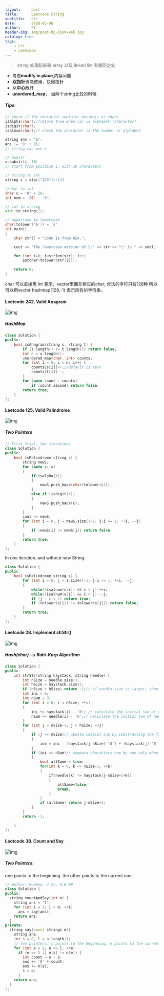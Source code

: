 ```yaml
---
layout:     post
title:      Leetcode String
subtitle:   C++
date:       2020-03-08
author:     PZ
header-img: img/post-bg-ios9-web.jpg
catalog: true
tags:
    - C++
    - Leetcode
---
```


> string 处理起来和 array 以及 linked list 有相同之处

- 考虑**modify in place**,内存问题
- **双指针**也能使用，快慢指针
- 从**中心**散开
- **unordered_map**， 当两个string比较的时候

##### Tips:

```c++
// check if the character contains decimals or chars
isalpha(char);//return true when var is alphabet (character) 
isdigit(char);
isalnum(char);// check the character is the number or alphabet

string ans = "a";
ans += '0' + 26;
// string can use = 

// Substr
s.substr(i, 10)
// start from position i, with 10 characters

// string to int
string s = stoi("123")//123

//char to int
char c = '0' + 20;
int num = '20' - '0';

// int to string
std::to_string(2);

// uppercase to lowercase
char(tolower('A')) = 'a'
int main()
{
    char str[] = "John is from USA.";

    cout << "The lowercase version of \"" << str << "\" is " << endl;

    for (int i=0; i<strlen(str); i++)
        putchar(tolower(str[i]));
    
    return 0;
}
```
char 可以直接用 int 表示，vector<int>里面存相应的char;
合法的字符只有128种
所以可以用vector<int> hashmap(128,-1) 表示所有的字符串。


#### Leetcode 242. Valid Anagram

![img](https://raw.githubusercontent.com/pzheng16/pzheng16.github.io/master/img/string/1.png)

##### HashMap

```c++
class Solution {
public:
    bool isAnagram(string s, string t) {
        if (s.length() != t.length()) return false;
        int n = s.length();
        unordered_map<char, int> counts;
        for (int i = 0; i < n; i++) {
            counts[s[i]]++;//default is zero 
            counts[t[i]]--;
        }
        for (auto count : counts)
            if (count.second) return false;
        return true;
    }
};
```

#### Leetcode 125. Valid Palindrome

![img](https://raw.githubusercontent.com/pzheng16/pzheng16.github.io/master/img/string/2.png)

##### Two Pointers

```c++
// First trial, two iterations
class Solution {
public:
    bool isPalindrome(string s) {
        string newS;
        for (auto c: s)
        {
            if(isalpha(c))
            {
                newS.push_back(char(tolower(c)));
            }
            else if (isdigit(c))
            {
                newS.push_back(c);
            }
        }
        cout << newS;
        for (int i = 0, j = newS.size()-1; j-i >= 1; ++i, --j)
        {
            if (newS[i] != newS[j]) return false;
        }
        return true;
    }
};
```

In one iteration, and without new String.

```c++
class Solution {
public:
    bool isPalindrome(string s) {
        for (int i = 0, j = s.size()-1; j-i >= 1; ++i, --j)
        {
            while(!isalnum(s[i]) && i < j) ++i;
            while(!isalnum(s[j]) && i < j) --j;
            if (j - i < 1) return true;
            if (tolower(s[i]) != tolower(s[j])) return false;
        }
        return true;
    }
};
```


#### Leetcode 28. Implement strStr()

![img](https://raw.githubusercontent.com/pzheng16/pzheng16.github.io/master/img/string/3.png)

##### Hash(char) --> Rabi-Karp Algorithm

```c++
class Solution {
public:
    int strStr(string haystack, string needle) {
        int nSize = needle.size();
        int hSize = haystack.size();
        if (nSize > hSize) return -1;// if needle size is larger, then return -1
        int ini = 0;
        int nSum = 0;
        for (int i = 0; i < nSize; ++i)
        {
            ini += haystack[i] - '0'; // calculate the initial sum of hash(char) (needle size)
            nSum += needle[i] - '0';// calculate the initial sum of needle hash(char) 
        }
        for (int j = nSize-1; j < hSize; ++j)
        {
            if (j >= nSize)// update initial sum by substracting the first one, and adding a new one at the end
            {
                ini = ini - (haystack[j-nSize]-'0') + (haystack[j]-'0');
            }
            if (ini == nSum)// compara characters one by one only when hash sums are the same
            {
                bool allSame = true;
                for(int k = 0; k <= nSize-1; ++k)
                {
                    if(needle[k] != haystack[j-nSize+1+k])
                    {
                        allSame=false;
                        break;
                    }
                }
                if (allSame) return j-nSize+1;
            }
        }
        return -1;
        
    }
};
```



#### Leetcode 38. Count and Say

![img](https://raw.githubusercontent.com/pzheng16/pzheng16.github.io/master/img/string/4.png)

##### Two Pointers: 
one points to the beginning. the other points to the current one.

```c++
// Author: Huahua, 4 ms, 8.6 MB
class Solution {
public:
  string countAndSay(int n) {
    string ans = "1";
    for (int i = 1; i < n; ++i)
      ans = say(ans);
    return ans;
  }
private:
  string say(const string& n){
    string ans;
    int s = 0, l = n.length();
    // two pointers, s points to the beginning, e points to the current one.
    for (int e = 1; e <= l; ++e)
      if (e == l || n[s] != n[e]) {
        int count = e - s;
        ans += '0' + count;
        ans += n[s];
        s = e;
      }
    return ans;
  }
};
```